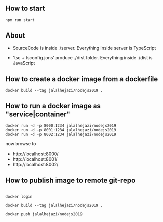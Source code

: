 ## How to start

```
npm run start

```

## About 

* SourceCode is inside ./server. Everything inside server is TypeScript

* 'tsc + tsconfig.jons' produce ./dist folder. Everything inside ./dist is JavaScript 


## How to create a docker image from a dockerfile

```
docker build --tag jalalhejazi/nodejs2019 .

```


## How to run a docker image as "service|container"

```
docker run -d -p 8000:1234 jalalhejazi/nodejs2019
docker run -d -p 8001:1234 jalalhejazi/nodejs2019
docker run -d -p 8002:1234 jalalhejazi/nodejs2019

```

now browse to 

* http://localhost:8000/
* http://localhost:8001/
* http://localhost:8002/


## How to publish image to remote git-repo

```

docker login

docker build --tag jalalhejazi/nodejs2019 .

docker push jalalhejazi/nodejs2019

```

